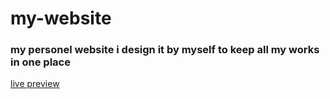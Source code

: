 # my-website
### my personel website i design it by myself to keep all my works in one place
[live preview](https://elhoussnimed.github.io/my-website/)
    
